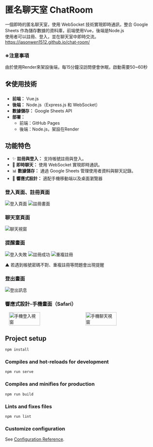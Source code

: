 # 匿名聊天室 ChatRoom
一個即時的匿名聊天室，使用 WebSocket 技術實現即時通訊，整合 Google Sheets 作為儲存數據的資料庫，前端使用Vue，後端是Node.js <br>
使用者可以註冊、登入，並在聊天室中即時交流。 <br>
https://jasonwen1512.github.io/chat-room/

### ※注意事項
由於使用Render來架設後端，每15分鐘沒訪問便會休眠，啟動需要50~60秒 <br>

## 🛠️使用技術
- **前端：** Vue.js
- **後端：** Node.js（Express.js 和 WebSocket）
- **數據儲存：** Google Sheets API
- **部署：**
  - 前端：GitHub Pages
  - 後端：Node.js，架設在Render

## 功能特色
- ✨ **註冊與登入：** 支持帳號註冊與登入。
- 💬 **即時聊天：** 使用 WebSocket 實現即時通訊。
- 📊 **數據儲存：** 通過 Google Sheets 管理使用者資料與聊天記錄。
- 📱 **響應式設計：** 適配手機移動端以及桌面瀏覽器
  

### 登入頁面、註冊頁面
![登入頁面](https://github.com/Jasonwen1512/chat-room/blob/main/chatroom%E5%9C%96%E7%89%87/%E7%99%BB%E5%85%A5%E7%95%AB%E9%9D%A2.png)
![註冊畫面](https://github.com/Jasonwen1512/chat-room/blob/main/chatroom%E5%9C%96%E7%89%87/%E8%A8%BB%E5%86%8A%E7%95%AB%E9%9D%A2.png)

### 聊天室頁面
![聊天視窗](https://github.com/Jasonwen1512/chat-room/blob/main/chatroom%E5%9C%96%E7%89%87/%E8%81%8A%E5%A4%A9%E8%A6%96%E7%AA%97.png)

### 提醒畫面
![登入失敗](https://github.com/Jasonwen1512/chat-room/blob/main/chatroom%E5%9C%96%E7%89%87/%E7%99%BB%E5%85%A5%E5%A4%B1%E6%95%97.png)
![註冊成功](https://github.com/Jasonwen1512/chat-room/blob/main/chatroom%E5%9C%96%E7%89%87/%E8%A8%BB%E5%86%8A%E6%88%90%E5%8A%9F.png)
![重複註冊](https://github.com/Jasonwen1512/chat-room/blob/main/chatroom%E5%9C%96%E7%89%87/%E9%87%8D%E8%A4%87%E8%A8%BB%E5%86%8A.png)

▲ 若遇到帳號密碼不對、重複註冊等問題會出現提醒

### 登出畫面
![登出訊息](https://github.com/Jasonwen1512/chat-room/blob/main/chatroom%E5%9C%96%E7%89%87/%E7%99%BB%E5%87%BA%E8%A8%8A%E6%81%AF.png)

### 響應式設計-手機畫面（Safari）
<div style="display: flex; justify-content: space-around;">
  <img src="https://github.com/Jasonwen1512/chat-room/blob/main/chatroom%E5%9C%96%E7%89%87/%E7%99%BB%E5%85%A5%E8%A6%96%E7%AA%97%EF%BC%88%E6%89%8B%E6%A9%9F%EF%BC%89.jpg" alt="手機登入視窗" width="45%">
  <img src="https://github.com/Jasonwen1512/chat-room/blob/main/chatroom%E5%9C%96%E7%89%87/%E8%81%8A%E5%A4%A9%E8%A6%96%E7%AA%97%EF%BC%88%E6%89%8B%E6%A9%9F%EF%BC%89.jpg" alt="手機聊天視窗" width="45%">
</div>



## Project setup
```
npm install
```

### Compiles and hot-reloads for development
```
npm run serve
```

### Compiles and minifies for production
```
npm run build
```

### Lints and fixes files
```
npm run lint
```

### Customize configuration
See [Configuration Reference](https://cli.vuejs.org/config/).
